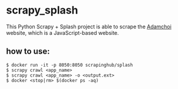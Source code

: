 # scrapy_splash

This Python Scrapy + Splash project is able to scrape the [Adamchoi](https://adamchoi.co.uk/overs/detailed) website, which is a JavaScript-based website.


## how to use:
```
$ docker run -it -p 8050:8050 scrapinghub/splash
$ scrapy crawl <app_name>
$ scrapy crawl <app_name> -o <output.ext>
$ docker <stop|rm> $(docker ps -aq)
```
